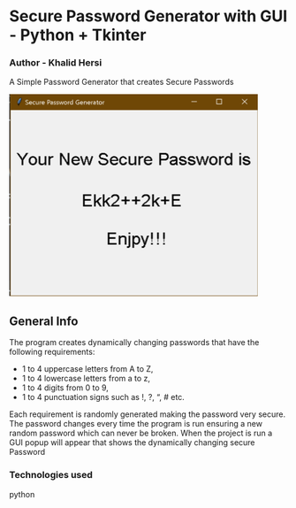 # Secure Password Generator with GUI - Python + Tkinter

### Author - Khalid Hersi 
A Simple Password Generator that creates Secure Passwords

<img src="https://raw.githubusercontent.com/khalidhersi/GUI_Secure_Password_Generator/master/images/program_image.png" alt="mobile view image" width="450" height="365" />

## General Info
The program creates dynamically changing passwords that have the following requirements: 
- 1 to 4 uppercase letters from A to Z, 
- 1 to 4 lowercase letters from a to z, 
- 1 to 4 digits from 0 to 9, 
- 1 to 4 punctuation signs such as !, ?, “, # etc.

Each requirement is randomly generated making the password very secure.
The password changes every time the program is run ensuring a new random password which can never be broken.
When the project is run a GUI popup will appear that shows the dynamically changing secure Password

### Technologies used
python
